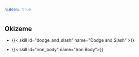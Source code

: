 ```yaml
---
hidden: true
---
```

## Okizeme

- {{< skill id="dodge_and_slash" name="Dodge and Slash" >}}

- {{< skill id="iron_body" name="Iron Body">}}
